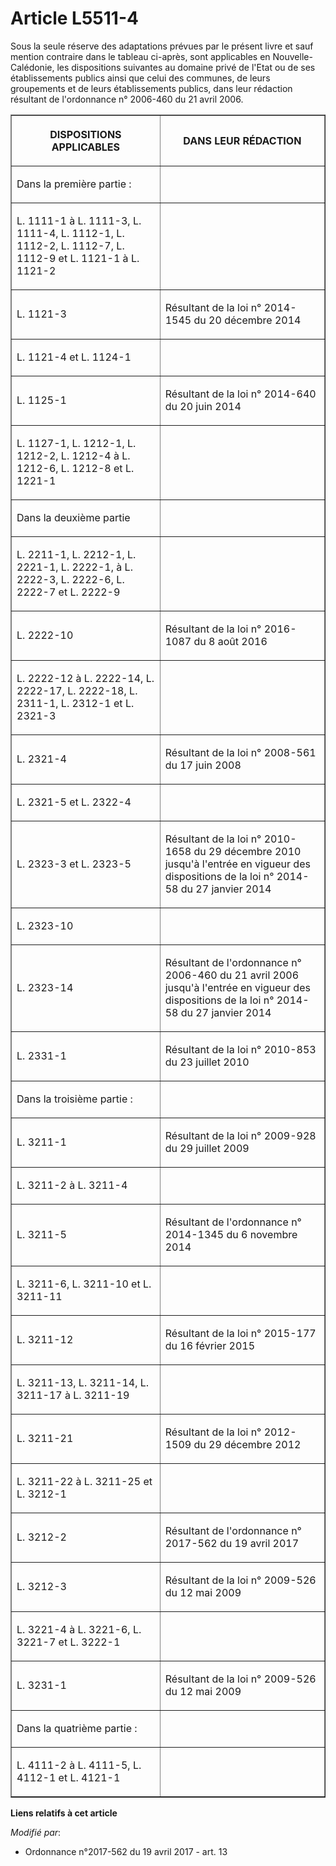 # Article L5511-4

Sous la seule réserve des adaptations prévues par le présent livre et sauf mention contraire dans le tableau ci-après, sont
applicables en Nouvelle-Calédonie, les dispositions suivantes au domaine privé de l'Etat ou de ses établissements publics
ainsi que celui des communes, de leurs groupements et de leurs établissements publics, dans leur rédaction résultant de
l'ordonnance n° 2006-460 du 21 avril 2006.

<table border="1">
  <tbody>
    <tr>
      <th>

DISPOSITIONS APPLICABLES</th>
      <th>

DANS LEUR RÉDACTION</th>
    </tr>
    <tr>
      <td align="left">

Dans la première partie :</td>
      <td align="left">
    </td></tr>
    <tr>
      <td>

L. 1111-1 à L. 1111-3, L. 1111-4, L. 1112-1, L. 1112-2, L. 1112-7, L. 1112-9 et L. 1121-1 à L. 1121-2</td>
      <td align="left">
    </td></tr>
    <tr>
      <td>

L. 1121-3</td>
      <td>

Résultant de la loi n° 2014-1545 du 20 décembre 2014</td>
    </tr>
    <tr>
      <td>

L. 1121-4 et L. 1124-1</td>
      <td align="left">
    </td></tr>
    <tr>
      <td>

L. 1125-1</td>
      <td>

Résultant de la loi n° 2014-640 du 20 juin 2014</td>
    </tr>
    <tr>
      <td>

L. 1127-1, L. 1212-1, L. 1212-2, L. 1212-4 à L. 1212-6, L. 1212-8 et L. 1221-1</td>
      <td align="left">
    </td></tr>
    <tr>
      <td>

Dans la deuxième partie</td>
      <td align="left">
    </td></tr>
    <tr>
      <td>

L. 2211-1, L. 2212-1, L. 2221-1, L. 2222-1, à L. 2222-3, L. 2222-6, L. 2222-7 et L. 2222-9</td>
      <td align="left">
    </td></tr>
    <tr>
      <td>

L. 2222-10</td>
      <td>

Résultant de la loi n° 2016-1087 du 8 août 2016</td>
    </tr>
    <tr>
      <td>

L. 2222-12 à L. 2222-14, L. 2222-17, L. 2222-18, L. 2311-1, L. 2312-1 et L. 2321-3</td>
      <td align="left">
    </td></tr>
    <tr>
      <td>

L. 2321-4</td>
      <td>

Résultant de la loi n° 2008-561 du 17 juin 2008</td>
    </tr>
    <tr>
      <td>

L. 2321-5 et L. 2322-4</td>
      <td align="left">
    </td></tr>
    <tr>
      <td>

L. 2323-3 et L. 2323-5</td>
      <td>

Résultant de la loi n° 2010-1658 du 29 décembre 2010 jusqu'à l'entrée en vigueur des dispositions de la loi n° 2014-58 du 27
janvier 2014</td>
    </tr>
    <tr>
      <td>

L. 2323-10</td>
      <td align="left">
    </td></tr>
    <tr>
      <td>

L. 2323-14</td>
      <td>

Résultant de l'ordonnance n° 2006-460 du 21 avril 2006 jusqu'à l'entrée en vigueur des dispositions de la loi n° 2014-58 du
27 janvier 2014</td>
    </tr>
    <tr>
      <td>

L. 2331-1</td>
      <td>

Résultant de la loi n° 2010-853 du 23 juillet 2010</td>
    </tr>
    <tr>
      <td align="left">

Dans la troisième partie :</td>
      <td align="left">
    </td></tr>
    <tr>
      <td>

L. 3211-1</td>
      <td>

Résultant de la loi n° 2009-928 du 29 juillet 2009</td>
    </tr>
    <tr>
      <td>

L. 3211-2 à L. 3211-4</td>
      <td align="left">
    </td></tr>
    <tr>
      <td>

L. 3211-5</td>
      <td>

Résultant de l'ordonnance n° 2014-1345 du 6 novembre 2014</td>
    </tr>
    <tr>
      <td>

L. 3211-6, L. 3211-10 et L. 3211-11</td>
      <td align="left">
    </td></tr>
    <tr>
      <td>

L. 3211-12</td>
      <td>

Résultant de la loi n° 2015-177 du 16 février 2015</td>
    </tr>
    <tr>
      <td>

L. 3211-13, L. 3211-14, L. 3211-17 à L. 3211-19</td>
      <td align="left">
    </td></tr>
    <tr>
      <td>

L. 3211-21</td>
      <td>

Résultant de la loi n° 2012-1509 du 29 décembre 2012</td>
    </tr>
    <tr>
      <td>

L. 3211-22 à L. 3211-25 et L. 3212-1</td>
      <td align="left">
    </td></tr>
    <tr>
      <td>

L. 3212-2</td>
      <td>

Résultant de l'ordonnance n° 2017-562 du 19 avril 2017</td>
    </tr>
    <tr>
      <td>

L. 3212-3</td>
      <td>

Résultant de la loi n° 2009-526 du 12 mai 2009</td>
    </tr>
    <tr>
      <td>

L. 3221-4 à L. 3221-6, L. 3221-7 et L. 3222-1</td>
      <td align="left">
    </td></tr>
    <tr>
      <td>

L. 3231-1</td>
      <td>

Résultant de la loi n° 2009-526 du 12 mai 2009</td>
    </tr>
    <tr>
      <td align="left">

Dans la quatrième partie :</td>
      <td align="left">
    </td></tr>
    <tr>
      <td>

L. 4111-2 à L. 4111-5, L. 4112-1 et L. 4121-1</td>
      <td align="left">
    </td></tr>
  </tbody>
</table>

**Liens relatifs à cet article**

_Modifié par_:

  - Ordonnance n°2017-562 du 19 avril 2017 - art. 13
